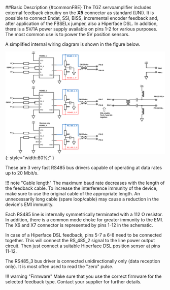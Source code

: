 ##Basic Description {#commonFBE}
The TGZ servoamplifier includes external feedback circuitry on the **X5** connector as standard (UNI).
It is possible to connect Endat, SSI, BISS, incremental encoder feedback and, after application of the FBSELx jumper, also a Hiperface DSL.
In addition, there is a 5V/1A power supply available on pins 1-2 for various purposes.
The most common use is to power the 5V position sensors.   

A simplified internal wiring diagram is shown in the figure below.

![Simplified TGZ FBE schematic](../img/FBEinternals.svg){: style="width:80%;" }

These are 3 very fast RS485 bus drivers capable of operating at data rates up to 20 Mbit/s.

!!! note "Cable length"
	The maximum baud rate decreases with the length of the feedback cable.
	To increase the interference immunity of the device, make sure to use the original cable of the appropriate length.
	An unnecessarily long cable (spare loop/cable) may cause a reduction in the device's EMI immunity.

Each RS485 line is internally symmetrically terminated with a 112 Ω resistor.
In addition, there is a common mode choke for greater immunity to the EMI.
The X6 and X7 connector is represented by pins 1-12 in the schematic.    

In case of a Hiperface DSL feedback, pins 5-7 a 6-8 need to be connected together.
This will connect the RS_485_2 signal to the line power output circuit.
Then just connect a suitable Hiperface DSL position sensor at pins 11-12.

The RS485_3 bus driver is connected unidirectionally only (data reception only).
It is most often used to read the "zero" pulse.

!!! warning "Firmware"
	Make sure that you use the correct firmware for the selected feedback type.
	Contact your supplier for further details.